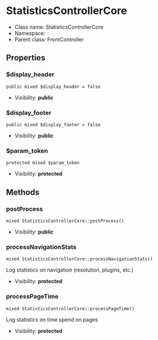 StatisticsControllerCore
===============






* Class name: StatisticsControllerCore
* Namespace: 
* Parent class: FrontController





Properties
----------


### $display_header

    public mixed $display_header = false





* Visibility: **public**


### $display_footer

    public mixed $display_footer = false





* Visibility: **public**


### $param_token

    protected mixed $param_token





* Visibility: **protected**


Methods
-------


### postProcess

    mixed StatisticsControllerCore::postProcess()





* Visibility: **public**




### processNavigationStats

    mixed StatisticsControllerCore::processNavigationStats()

Log statistics on navigation (resolution, plugins, etc.)



* Visibility: **protected**




### processPageTime

    mixed StatisticsControllerCore::processPageTime()

Log statistics on time spend on pages



* Visibility: **protected**



